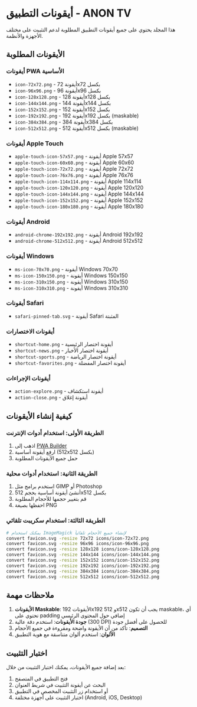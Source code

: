 # أيقونات التطبيق - ANON TV

هذا المجلد يحتوي على جميع أيقونات التطبيق المطلوبة لدعم التثبيت على مختلف الأجهزة والأنظمة.

## الأيقونات المطلوبة

### أيقونات PWA الأساسية
- `icon-72x72.png` - أيقونة 72x72 بكسل
- `icon-96x96.png` - أيقونة 96x96 بكسل  
- `icon-128x128.png` - أيقونة 128x128 بكسل
- `icon-144x144.png` - أيقونة 144x144 بكسل
- `icon-152x152.png` - أيقونة 152x152 بكسل
- `icon-192x192.png` - أيقونة 192x192 بكسل (maskable)
- `icon-384x384.png` - أيقونة 384x384 بكسل
- `icon-512x512.png` - أيقونة 512x512 بكسل (maskable)

### أيقونات Apple Touch
- `apple-touch-icon-57x57.png` - أيقونة Apple 57x57
- `apple-touch-icon-60x60.png` - أيقونة Apple 60x60
- `apple-touch-icon-72x72.png` - أيقونة Apple 72x72
- `apple-touch-icon-76x76.png` - أيقونة Apple 76x76
- `apple-touch-icon-114x114.png` - أيقونة Apple 114x114
- `apple-touch-icon-120x120.png` - أيقونة Apple 120x120
- `apple-touch-icon-144x144.png` - أيقونة Apple 144x144
- `apple-touch-icon-152x152.png` - أيقونة Apple 152x152
- `apple-touch-icon-180x180.png` - أيقونة Apple 180x180

### أيقونات Android
- `android-chrome-192x192.png` - أيقونة Android 192x192
- `android-chrome-512x512.png` - أيقونة Android 512x512

### أيقونات Windows
- `ms-icon-70x70.png` - أيقونة Windows 70x70
- `ms-icon-150x150.png` - أيقونة Windows 150x150
- `ms-icon-310x150.png` - أيقونة Windows 310x150
- `ms-icon-310x310.png` - أيقونة Windows 310x310

### أيقونات Safari
- `safari-pinned-tab.svg` - أيقونة Safari المثبتة

### أيقونات الاختصارات
- `shortcut-home.png` - أيقونة اختصار الرئيسية
- `shortcut-news.png` - أيقونة اختصار الأخبار
- `shortcut-sports.png` - أيقونة اختصار الرياضة
- `shortcut-favorites.png` - أيقونة اختصار المفضلة

### أيقونات الإجراءات
- `action-explore.png` - أيقونة استكشاف
- `action-close.png` - أيقونة إغلاق

## كيفية إنشاء الأيقونات

### الطريقة الأولى: استخدام أدوات الإنترنت
1. اذهب إلى [PWA Builder](https://www.pwabuilder.com/imageGenerator)
2. ارفع أيقونة أساسية (512x512 بكسل)
3. حمل جميع الأيقونات المطلوبة

### الطريقة الثانية: استخدام أدوات محلية
1. استخدم برامج مثل GIMP أو Photoshop
2. أنشئ أيقونة أساسية بحجم 512x512 بكسل
3. قم بتغيير حجمها للأحجام المطلوبة
4. احفظها بصيغة PNG

### الطريقة الثالثة: استخدام سكريبت تلقائي
```bash
# يمكنك استخدام ImageMagick لإنشاء جميع الأحجام تلقائياً
convert favicon.svg -resize 72x72 icons/icon-72x72.png
convert favicon.svg -resize 96x96 icons/icon-96x96.png
convert favicon.svg -resize 128x128 icons/icon-128x128.png
convert favicon.svg -resize 144x144 icons/icon-144x144.png
convert favicon.svg -resize 152x152 icons/icon-152x152.png
convert favicon.svg -resize 192x192 icons/icon-192x192.png
convert favicon.svg -resize 384x384 icons/icon-384x384.png
convert favicon.svg -resize 512x512 icons/icon-512x512.png
```

## ملاحظات مهمة

1. **الأيقونات Maskable**: الأيقونات 192x192 و 512x512 يجب أن تكون maskable، أي تحتوي على padding إضافي حول المحتوى الرئيسي
2. **جودة الأيقونات**: استخدم دقة عالية (300 DPI) للحصول على أفضل جودة
3. **التصميم**: تأكد من أن الأيقونة واضحة ومقروءة في جميع الأحجام
4. **الألوان**: استخدم ألوان متناسقة مع هوية التطبيق

## اختبار التثبيت

بعد إضافة جميع الأيقونات، يمكنك اختبار التثبيت من خلال:

1. فتح التطبيق في المتصفح
2. البحث عن أيقونة التثبيت في شريط العنوان
3. أو استخدام زر التثبيت المخصص في التطبيق
4. اختبار التثبيت على أجهزة مختلفة (Android, iOS, Desktop)
